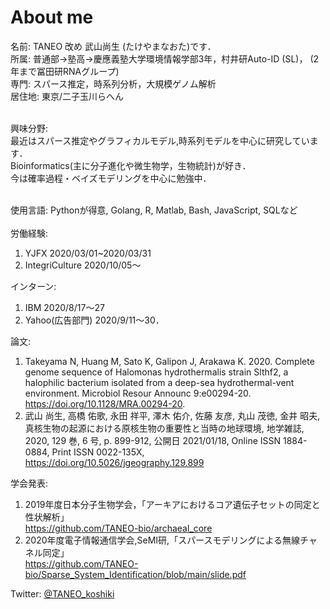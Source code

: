 # About me
名前: TANEO 改め 武山尚生 (たけやまなおた)です．<br>
所属: 普通部→塾高→慶應義塾大学環境情報学部3年，村井研Auto-ID (SL)， (2年まで冨田研RNAグループ)<br>
専門: スパース推定，時系列分析，大規模ゲノム解析<br>
居住地: 東京/二子玉川らへん<br><br>

興味分野:<br>
最近はスパース推定やグラフィカルモデル,時系列モデルを中心に研究しています． <br>
Bioinformatics(主に分子進化や微生物学，生物統計)が好き．<br>
今は確率過程・ベイズモデリングを中心に勉強中．<br><br>

使用言語: Pythonが得意, Golang, R, Matlab, Bash, JavaScript, SQLなど<br><br>
労働経験: 
1. YJFX 2020/03/01~2020/03/31
2. IntegriCulture 2020/10/05〜

インターン:
1. IBM 2020/8/17〜27
2. Yahoo(広告部門) 2020/9/11〜30．

論文:
1. Takeyama N, Huang M, Sato K, Galipon J, Arakawa K. 2020. Complete genome sequence of Halomonas hydrothermalis strain Slthf2, a halophilic bacterium isolated from a deep-sea hydrothermal-vent environment. Microbiol Resour Announc 9:e00294-20. https://doi.org/10.1128/MRA.00294-20. <br>
2. 武山 尚生, 高橋 佑歌, 永田 祥平, 澤木 佑介, 佐藤 友彦, 丸山 茂徳, 金井 昭夫, 真核生物の起源における原核生物の重要性と当時の地球環境, 地学雑誌, 2020, 129 巻, 6 号, p. 899-912, 公開日 2021/01/18, Online ISSN 1884-0884, Print ISSN 0022-135X, https://doi.org/10.5026/jgeography.129.899<br>

学会発表:
1. 2019年度日本分子生物学会，「アーキアにおけるコア遺伝⼦セットの同定と性状解析」 <br>https://github.com/TANEO-bio/archaeal_core<br>
2. 2020年度電子情報通信学会,SeMI研,「スパースモデリングによる無線チャネル同定」<br>https://github.com/TANEO-bio/Sparse_System_Identification/blob/main/slide.pdf<br>

Twitter: [@TANEO_koshiki](https://twitter.com/TANEO_koshiki)<br>
